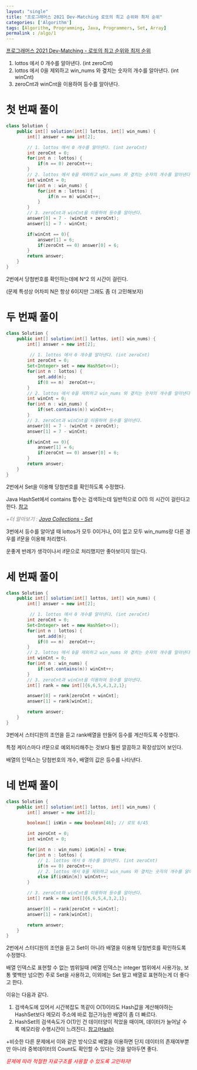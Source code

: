 ```yaml
---
layout: "single"
title: "프로그래머스 2021 Dev-Matching 로또의 최고 순위와 최저 순위"
categories: ['Algorithm']
tags: [Algorithm, Programming, Java, Programmers, Set, Array]
permalink : /algo/1
---
```


[프로그래머스 2021 Dev-Matching - 로또의 최고 순위와 최저 순위](https://programmers.co.kr/learn/courses/30/lessons/77484)

1. lottos 에서 0 개수를 알아낸다. (int zeroCnt)
2. lottos 에서 0을 제외하고 win_nums 와 곂치는 숫자의 개수를 알아낸다. (int winCnt)
3. zeroCnt과 winCnt을 이용하여 등수를 알아낸다.

# 첫 번째 풀이

```java
class Solution {
    public int[] solution(int[] lottos, int[] win_nums) {
        int[] answer = new int[2];

        // 1. lottos 에서 0 개수를 알아낸다. (int zeroCnt)
        int zeroCnt = 0;
        for(int n : lottos) {
            if(n == 0) zeroCnt++;
        }
        // 2. lottos 에서 0을 제외하고 win_nums 와 곂치는 숫자의 개수를 알아낸다. (int winCnt)
        int winCnt = 0;
        for(int n : win_nums) {
            for(int m : lottos) {
                if(n == m) winCnt++;
            }
        }
        // 3. zeroCnt과 winCnt을 이용하여 등수를 알아낸다.
        answer[0] = 7 - (winCnt + zeroCnt);
        answer[1] = 7 - winCnt;

        if(winCnt == 0){
            answer[1] = 6;
            if(zeroCnt == 0) answer[0] = 6;
        }
        return answer;
    }
}
```

2번에서 당첨번호를 확인하는데에 N^2 의 시간이 걸린다.

(문제 특성상 어차피 N은 항상 6이지만 그래도 좀 더 고민해보자)

# 두 번째 풀이

```java
class Solution {
    public int[] solution(int[] lottos, int[] win_nums) {
        int[] answer = new int[2];
         
         // 1. lottos 에서 0 개수를 알아낸다. (int zeroCnt)
        int zeroCnt = 0;
        Set<Integer> set = new HashSet<>();
        for(int n : lottos) {
            set.add(n);
            if(0 == n)  zeroCnt++;
        }
        // 2. lottos 에서 0을 제외하고 win_nums 와 곂치는 숫자의 개수를 알아낸다. (int winCnt)
        int winCnt = 0;
        for(int n : win_nums) {
            if(set.contains(n)) winCnt++;
        }
        // 3. zeroCnt과 winCnt을 이용하여 등수를 알아낸다.
        answer[0] = 7 - (winCnt + zeroCnt);
        answer[1] = 7 - winCnt;

        if(winCnt == 0){
            answer[1] = 6;
            if(zeroCnt == 0) answer[0] = 6;
        }
        return answer;
    }
}
```
2번에서 Set을 이용해 당첨번호를 확인하도록 수정했다.

Java HashSet에서 contains 함수는 검색하는데 일반적으로 O(1) 의 시간이 걸린다고 한다. [참고](https://gist.github.com/FedericoPonzi/8d5094dbae33cbb94536a73f62d1c1a0)

<span style="color:gray">*+더 알아보기 : [Java Collections - Set]()*</span>

3번에서 등수를 알아낼 때 lottos가 모두 0이거나, 0이 없고 모두 win_nums랑 다른 경우를 if문을 이용해 처리했다.

운좋게 반례가 생각이나서 if문으로 처리했지만 좋아보이지 않는다.

# 세 번째 풀이

```java
class Solution {
    public int[] solution(int[] lottos, int[] win_nums) {
        int[] answer = new int[2];

         // 1. lottos 에서 0 개수를 알아낸다. (int zeroCnt)
        int zeroCnt = 0;
        Set<Integer> set = new HashSet<>();
        for(int n : lottos) {
            set.add(n);
            if(0 == n)  zeroCnt++;
        }
        // 2. lottos 에서 0을 제외하고 win_nums 와 곂치는 숫자의 개수를 알아낸다. (int winCnt)
        int winCnt = 0;
        for(int n : win_nums) {
            if(set.contains(n)) winCnt++;
        }
        // 3. zeroCnt과 winCnt을 이용하여 등수를 알아낸다.
        int[] rank = new int[]{6,6,5,4,3,2,1};

        answer[0] = rank[zeroCnt + winCnt];
        answer[1] = rank[winCnt];

        return answer;
    }
}
```

3번에서 스터디원의 조언을 듣고 rank배열을 만들어 등수를 계산하도록 수정했다.

특정 케이스마다 if문으로 예외처리해주는 것보다 훨씬 깔끔하고 확장성있어 보인다.

배열의 인덱스는 당첨번호의 개수, 배열의 값은 등수를 나타낸다.

# 네 번째 풀이

```java
class Solution {
    public int[] solution(int[] lottos, int[] win_nums) {
        int[] answer = new int[2];

        boolean[] isWin = new boolean[46]; // 로또 6/45

        int zeroCnt = 0;
        int winCnt = 0;

        for(int n : win_nums) isWin[n] = true;
        for(int n : lottos) {
            // 1. lottos 에서 0 개수를 알아낸다. (int zeroCnt)
            if(n == 0) zeroCnt++;
            // 2. lottos 에서 0을 제외하고 win_nums 와 곂치는 숫자의 개수를 알아낸다. (int winCnt)
            else if(isWin[n]) winCnt++;
        }

        // 3. zeroCnt와 winCnt를 이용하여 등수를 알아낸다.
        int[] rank = new int[]{6,6,5,4,3,2,1};

        answer[0] = rank[zeroCnt + winCnt];
        answer[1] = rank[winCnt];

        return answer;
    }
}
```

2번에서 스터디원의 조언을 듣고 Set이 아니라 배열을 이용해 당첨번호를 확인하도록 수정했다.

배열 인덱스로 표현할 수 없는 범위일때 (배열 인덱스는 integer 범위에서 사용가능, 보통 몇백만 넘으면) 주로 Set을 사용하고, 이외에는 Set 말고 배열로 표현하는게 더 좋다고 한다.

이유는 다음과 같다.
1. 검색속도에 있어서 시간복잡도 똑같이 O(1)이라도 Hash값을 계산해야하는 HashSet보다 메모리 주소에 바로 접근가능한 배열이 좀 더 빠르다. 
2. HashSet의 검색속도가 O(1)인 건 데이터양이 적었을 때이며, 데이터가 늘어날 수록 메모리랑 수행시간이 느려진다. [참고(Hash)]()

+비슷한 다른 문제에서 이와 같은 방식으로 배열을 이용하면 단지 데이터의 존재여부뿐만 아니라 중복데이터의 Count도 확인할 수 있다는 것을 알아두면 좋다.

*<span style="color:red">문제에 따라 적절한 자료구조를 사용할 수 있도록 고민하자!</span>*